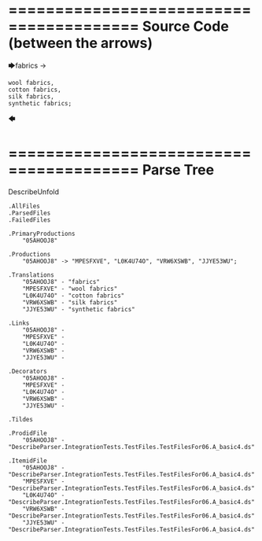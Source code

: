 ========================================
Source Code (between the arrows)
========================================

🡆fabrics ->

    wool fabrics,
    cotton fabrics,
    silk fabrics,
    synthetic fabrics;
🡄

========================================
Parse Tree
========================================
DescribeUnfold

    .AllFiles
    .ParsedFiles
    .FailedFiles

    .PrimaryProductions
        "05AHOOJ8" 

    .Productions
        "05AHOOJ8" -> "MPESFXVE", "L0K4U74O", "VRW6XSWB", "JJYE53WU";

    .Translations
        "05AHOOJ8" - "fabrics"
        "MPESFXVE" - "wool fabrics"
        "L0K4U74O" - "cotton fabrics"
        "VRW6XSWB" - "silk fabrics"
        "JJYE53WU" - "synthetic fabrics"

    .Links
        "05AHOOJ8" - 
        "MPESFXVE" - 
        "L0K4U74O" - 
        "VRW6XSWB" - 
        "JJYE53WU" - 

    .Decorators
        "05AHOOJ8" - 
        "MPESFXVE" - 
        "L0K4U74O" - 
        "VRW6XSWB" - 
        "JJYE53WU" - 

    .Tildes

    .ProdidFile
        "05AHOOJ8" - "DescribeParser.IntegrationTests.TestFiles.TestFilesFor06.A_basic4.ds"

    .ItemidFile
        "05AHOOJ8" - "DescribeParser.IntegrationTests.TestFiles.TestFilesFor06.A_basic4.ds"
        "MPESFXVE" - "DescribeParser.IntegrationTests.TestFiles.TestFilesFor06.A_basic4.ds"
        "L0K4U74O" - "DescribeParser.IntegrationTests.TestFiles.TestFilesFor06.A_basic4.ds"
        "VRW6XSWB" - "DescribeParser.IntegrationTests.TestFiles.TestFilesFor06.A_basic4.ds"
        "JJYE53WU" - "DescribeParser.IntegrationTests.TestFiles.TestFilesFor06.A_basic4.ds"

